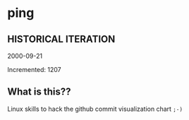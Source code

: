 # ping

## HISTORICAL ITERATION
2000-09-21

Incremented: 1207

## What is this?? 
Linux skills to hack the github commit visualization chart `;-)`
